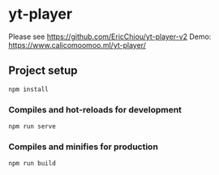 # yt-player
Please see https://github.com/EricChiou/yt-player-v2
Demo: https://www.calicomoomoo.ml/yt-player/

## Project setup
```
npm install
```

### Compiles and hot-reloads for development
```
npm run serve
```

### Compiles and minifies for production
```
npm run build
```
